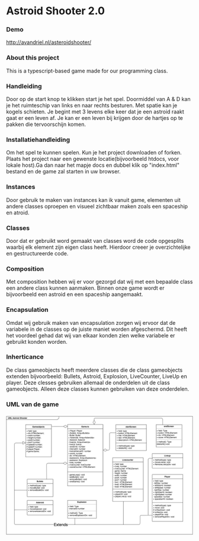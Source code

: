 # Astroid Shooter 2.0

### Demo

http://avandriel.nl/asteroidshooter/

### About this project
This is a typescript-based game made for our programming class. 

### Handleiding

Door op de start knop te klikken start je het spel. Doormiddel van A & D kan je het ruimteschip van links en naar rechts besturen. Met spatie kan je kogels schieten. Je begint met 3 levens elke keer dat je een astroid raakt gaat er een leven af. Je kan er een leven bij krijgen door de hartjes op te pakken die tervoorschijn komen.

### Installatiehandleiding

Om het spel te kunnen spelen. Kun je het project downloaden of forken. Plaats het project naar een gewenste locatie(bijvoorbeeld htdocs, voor lokale host).Ga dan naar het mapje docs en dubbel klik op "index.html" bestand en de game zal starten in uw browser.

### Instances

Door gebruik te maken van instances kan ik vanuit game, elementen uit andere classes oproepen en visueel zichtbaar maken zoals een spaceship en atroid.

### Classes

Door dat er gebruikt word gemaakt van classes word de code opgesplits waarbij elk element zijn eigen class heeft. Hierdoor creeer je overzichtelijke en gestructureerde code.

### Composition

Met composition hebben wij er voor gezorgd dat wij met een bepaalde class een andere class kunnen aanmaken. Binnen onze game wordt er bijvoorbeeld een astroid en een spaceship aangemaakt.

### Encapsulation

Omdat wij gebruik maken van encapsulation zorgen wij ervoor dat de variabele in de classes op de juiste maniet worden afgeschermd. Dit heeft het voordeel gehad dat wij van elkaar konden zien welke variabele er gebruikt konden worden.

### Inherticance

De class gameobjects heeft meerdere classes die de class gameobjects extenden bijvoorbeeld: Bullets, Astroid, Explosion, LiveCounter, LiveUp en player. Deze clesses gebruiken allemaal de onderdelen uit de class gameobjects. Alleen deze classes kunnen gebruiken van deze onderdelen.

### UML van de game

![UML](docs/images/UML_asteroid_shooter.jpg?raw=true "UML")
